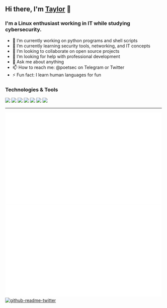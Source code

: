 ## Hi there, I'm [Taylor][poetsec] 👋

### I'm a Linux enthusiast working in IT while studying cybersecurity.

- 🔭 I’m currently working on python programs and shell scripts
- 🌱 I’m currently learning security tools, networking, and IT concepts
- 👯 I’m looking to collaborate on open source projects
- 🤔 I’m looking for help with professional development
- 💬 Ask me about anything
- 📫 How to reach me: @poetsec on Telegram or Twitter
- ⚡ Fun fact: I learn human languages for fun  

### Technologies & Tools
![](https://img.shields.io/badge/OS-Linux-informational?style=flat-square&logo=linux&logoColor=white&color=blueviolet)
![](https://img.shields.io/badge/Shell-Bash-informational?style=flat-square&logo=gnubash&logoColor=white&color=blueviolet)
![](https://img.shields.io/badge/Editor-VSCode-informational?style=flat-square&logo=visualstudiocode&logoColor=white&color=blueviolet)
![](https://img.shields.io/badge/Code-Python-informational?style=flat-square&logo=python&logoColor=white&color=blueviolet)
![](https://img.shields.io/badge/Code-HTML-informational?style=flat-square&logo=html5&logoColor=white&color=blueviolet)
![](https://img.shields.io/badge/Code-CSS-informational?style=flat-square&logo=css3&logoColor=white&color=blueviolet)
![](https://img.shields.io/badge/Tools-Git-informational?style=flat-square&logo=git&logoColor=white&color=blueviolet)
<!-- simpleicons.org for list of compatible icons. Use this template for link to create badge:
![](https://img.shields.io/badge/<WORD_ON_LEFT>-<WORD_ON_RIGHT>-informational?style=flat&logo=<LOGO_NAME>&logoColor=white&color=2bbc8a)
-->

---
![](https://github.com/poetsec/github-stats/blob/master/generated/overview.svg)
![](https://github.com/poetsec/github-stats/blob/master/generated/languages.svg)
[![github-readme-twitter](https://github-readme-twitter.gazf.vercel.app/api?id=poetsec&layout=wide)](https://github.com/gazf/github-readme-twitter)

[poetsec]: https://www.poetsec.sh/
